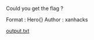 Could you get the flag ?

Format : Hero{}
Author : xanhacks

[output.txt](https://www.heroctf.fr/files/9d840ae120320372481f4b7cbfd7beeb/output.txt?token=eyJ1c2VyX2lkIjoxMzgyLCJ0ZWFtX2lkIjo3NDYsImZpbGVfaWQiOjIzfQ.YIQj7g.zFG502UF7YnpS_Q19ej_cmChX3I)
